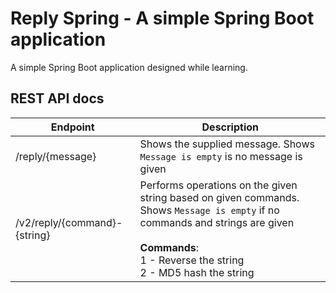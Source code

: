 # Reply Spring - A simple Spring Boot application

A simple Spring Boot application designed while learning.

## REST API docs
| Endpoint          | Description |
| -----------       | ----------- |
| /reply/{message}    | Shows the supplied message. Shows `Message is empty` is no message is given|
| /v2/reply/{command}-{string} | Performs operations on the given string based on given commands. Shows `Message is empty` if no commands and strings are given  <br /><br />**Commands**:<br />1 - Reverse the string<br />2 - MD5 hash the string|